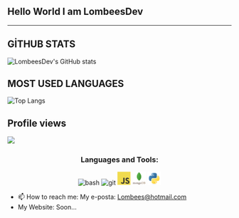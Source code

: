 ## Hello World I am LombeesDev


---

## GİTHUB STATS
![LombeesDev's GitHub stats](https://github-readme-stats.vercel.app/api?username=LombeesDev&theme=dracula&show_icons=true)
## MOST USED LANGUAGES
![Top Langs](https://github-readme-stats.vercel.app/api/top-langs/?username=LombeesDev&theme=dracula&show_icons=true)
## Profile views
![](https://komarev.com/ghpvc/?username=LombeesDev&theme=dracula&show_icons=true)


<h3 align="center">Languages and Tools:</h2>
<p align="center">
 
<img src="https://www.vectorlogo.zone/logos/gnu_bash/gnu_bash-icon.svg" alt="bash" width="30" height="30"/>
<img src="https://www.vectorlogo.zone/logos/git-scm/git-scm-icon.svg" alt="git" width="30" height="30"/>
<img src="https://raw.githubusercontent.com/devicons/devicon/master/icons/javascript/javascript-original.svg" alt="javascript" width="30" height="30"/>   
<img src="https://raw.githubusercontent.com/devicons/devicon/master/icons/mongodb/mongodb-original-wordmark.svg" alt="mongodb" width="30" height="30"/>  
<img src="https://raw.githubusercontent.com/devicons/devicon/master/icons/python/python-original.svg" alt="python" width="30" height="30"/> 

- 📫 How to reach me: My e-posta: Lombees@hotmail.com
- My Website: Soon...
